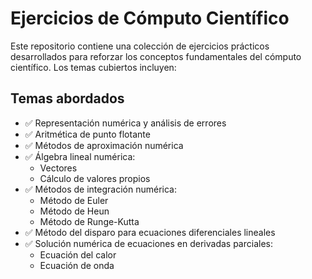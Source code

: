 # Ejercicios de Cómputo Científico

Este repositorio contiene una colección de ejercicios prácticos desarrollados para reforzar los conceptos fundamentales del cómputo científico. Los temas cubiertos incluyen:

## Temas abordados

- ✅ Representación numérica y análisis de errores
- ✅ Aritmética de punto flotante
- ✅ Métodos de aproximación numérica
- ✅ Álgebra lineal numérica:
  - Vectores
  - Cálculo de valores propios
- ✅ Métodos de integración numérica:
  - Método de Euler
  - Método de Heun
  - Método de Runge-Kutta
- ✅ Método del disparo para ecuaciones diferenciales lineales
- ✅ Solución numérica de ecuaciones en derivadas parciales:
  - Ecuación del calor
  - Ecuación de onda
